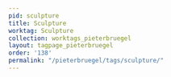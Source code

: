 ```yaml
---
pid: sculpture
title: Sculpture
worktag: Sculpture
collection: worktags_pieterbruegel
layout: tagpage_pieterbruegel
order: '138'
permalink: "/pieterbruegel/tags/sculpture/"
---
```

